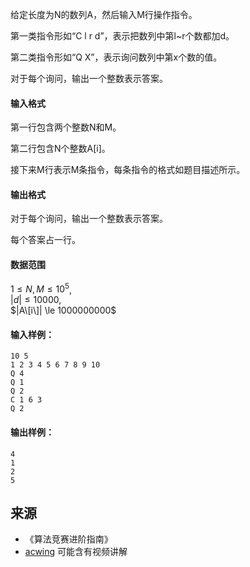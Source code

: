 给定长度为N的数列A，然后输入M行操作指令。

第一类指令形如“C l r d”，表示把数列中第l~r个数都加d。

第二类指令形如“Q X”，表示询问数列中第x个数的值。

对于每个询问，输出一个整数表示答案。

#### 输入格式

第一行包含两个整数N和M。

第二行包含N个整数A\[i\]。

接下来M行表示M条指令，每条指令的格式如题目描述所示。

#### 输出格式

对于每个询问，输出一个整数表示答案。

每个答案占一行。

#### 数据范围

$1 \le N,M \le 10^5$,  
$|d| \le 10000$,  
$|A\[i\]| \le 1000000000$

#### 输入样例：

```
10 5
1 2 3 4 5 6 7 8 9 10
Q 4
Q 1
Q 2
C 1 6 3
Q 2
```

#### 输出样例：

```
4
1
2
5
```

## 来源 
- 《算法竞赛进阶指南》
- [acwing](https://www.acwing.com/problem/content/248/) 可能含有视频讲解